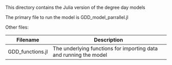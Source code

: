 This directory contains the Julia version of the degree day models

The primary file to run the model is GDD_model_parrallel.jl

Other files:


Filename  | Description
----------| --------------------------------
GDD_functions.jl | The underlying functions for importing data and running the model
